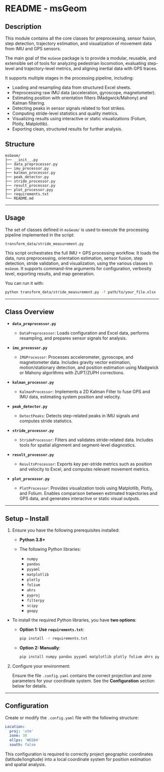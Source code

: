 # README - msGeom

## Description

This module contains all the core classes for preprocessing, sensor fusion, step detection, trajectory estimation, and visualization of movement data from IMU and GPS sensors.

The main goal of the `msGeom` package is to provide a modular, reusable, and extensible set of tools for analyzing pedestrian locomotion, evaluating step-level and trajectory-level metrics, and aligning inertial data with GPS traces.

It supports multiple stages in the processing pipeline, including:
- Loading and resampling data from structured Excel sheets.
- Preprocessing raw IMU data (acceleration, gyroscope, magnetometer).
- Estimating position with orientation filters (Madgwick/Mahony) and Kalman filtering.
- Detecting peaks in sensor signals related to foot strikes.
- Computing stride-level statistics and quality metrics.
- Visualizing results using interactive or static visualizations (Folium, Plotly, Matplotlib).
- Exporting clean, structured results for further analysis.


## Structure

```text
msGeom/
├── __init__.py       
├── data_preprocessor.py        
├── imu_processor.py
├── kalman_processor.py  
├── peak_detector.py  
├── stride_processor.py  
├── result_processor.py                      
├── plot_processor.pyy
├── requirements.txt   
└── README.md               
```

---

## Usage

The set of classes defined in `msGeom/` is used to execute the processing pipeline implemented in the script:

```
transform_data/stride_measurement.py
```

This script orchestrates the full IMU + GPS processing workflow. It loads the data, runs preprocessing, orientation estimation, sensor fusion, step detection, stride validation, and visualization, using the various classes in `msGeom`. It supports command-line arguments for configuration, verbosity level, exporting results, and map generation.

You can run it with:

```bash
python transform_data/stride_measurement.py -f path/to/your_file.xlsx -c path/to/.config.yaml -o results/ -om both -e yes -m yes
```

---

## Class Overview


- **`data_preprocessor.py`**
  - `DataPreprocessor`: Loads configuration and Excel data, performs resampling, and prepares sensor signals for analysis.

- **`imu_processor.py`**
  - `IMUProcessor`: Processes accelerometer, gyroscope, and magnetometer data. Includes gravity vector estimation, motion/stationary detection, and position estimation using Madgwick or Mahony algorithms with ZUPT/ZUPH corrections.

- **`kalman_processor.py`**
  - `KalmanProcessor`: Implements a 2D Kalman Filter to fuse GPS and IMU data, estimating system position and velocity.

- **`peak_detector.py`**
  - `DetectPeaks`: Detects step-related peaks in IMU signals and computes stride statistics.

- **`stride_processor.py`**
  - `StrideProcessor`: Filters and validates stride-related data. Includes tools for spatial alignment and segment-level diagnostics.

- **`result_processor.py`**
  - `ResultsProcessor`: Exports key per-stride metrics such as position and velocity to Excel, and computes relevant movement metrics.

- **`plot_processor.py`**
  - `PlotProcessor`: Provides visualization tools using Matplotlib, Plotly, and Folium. Enables comparison between estimated trajectories and GPS data, and generates interactive or static visual outputs.

---

## Setup – Install

1. Ensure you have the following prerequisites installed:
   - **Python 3.8+**
   - The following Python libraries:

      * `numpy`
      * `pandas`
      * `pyyaml`
      * `matplotlib`
      * `plotly`
      * `folium`
      * `ahrs`
      * `pyproj`
      * `filterpy`
      * `scipy`
      * `geopy`

- To install the required Python libraries, you have **two options**:

  - **Option 1: Use `requirements.txt`**:

    ```bash
    pip install -r requirements.txt
    ```

  - **Option 2: Manually**:

    ```bash
    pip install numpy pandas pyyaml matplotlib plotly folium ahrs pyproj filterpy scipy geopy
    ```

2. Configure your environment:

   Ensure the file `.config.yaml` contains the correct projection and zone parameters for your coordinate system. See the **Configuration** section below for details.

---

## Configuration

Create or modify the `.config.yaml` file with the following structure:

```yaml
Location:
  proj: 'utm'
  zone: 30
  ellps: 'WGS84'
  south: false
```

This configuration is required to correctly project geographic coordinates (latitude/longitude) into a local coordinate system for position estimation and spatial analysis.